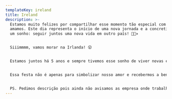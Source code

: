 ```yaml
---
templateKey: ireland
title: Ireland
description: >-
  Estamos muito felizes por compartilhar esse momento tão especial com quem
  amamos. Este dia representa o início de uma nova jornada e a concretização de
  um sonho: seguir juntos uma nova vida em outro país! 👫🏻✈️


  Siiimmmm, vamos morar na Irlanda! 😲 


  Estamos juntos há 5 anos e sempre tivemos esse sonho de viver novas experiências, de conhecer novas culturas, lugares, pessoas e de quem sabe conhecer o mundo. Sentimos que esse momento chegou e estamos prontos para viver essas novas experiências.


  Essa festa não é apenas para simbolizar nosso amor e recebermos a benção do padre, também vale como uma despedida! Afinal, exatos 1 mês depois, estaremos embarcando para Dublin! 🧳✈️


  PS. Pedimos descrição pois ainda não avisamos as empresa onde trabalhamos! 😉
---
```

